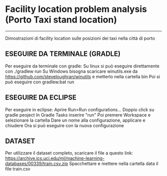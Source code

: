 # Facility location problem analysis (Porto Taxi stand location)
_______________________________________________________________
Dimostrazioni di facility location sulle posizioni dei taxi nella città di porto

## ESEGUIRE DA TERMINALE (GRADLE)

Per eseguire da terminale con gradle:
Su linux si può eseguire direttamente con
 	./gradlew run
Su Windows bisogna scaricare winutils.exe da https://github.com/steveloughran/winutils e metterlo nella cartella bin
Poi si può eseguire con
	gradlew.bat run

## ESEGUIRE DA ECLIPSE

Per eseguire in eclipse:
Aprire Run>Run configurations...
Doppio click su gradle peoject
In Gradle Tasks inserire "run"
Poi premere Workspace e selezionare la cartella
Dare un nome alla configurazione, applicare e chiudere
Ora si può eseguire con la nuova configurazione

## DATASET

Per utilizzare il dataset completo, scaricare il file a questo link:
https://archive.ics.uci.edu/ml/machine-learning-databases/00339/train.csv.zip
Spacchettare e mettere nella cartella data il file train.csv
